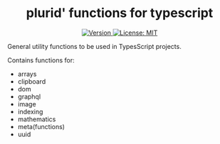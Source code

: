 <h1 align="center">
    plurid' functions for typescript
</h1>

<p align="center">
    <a target="_blank" href="https://www.npmjs.com/package/@plurid/plurid-functions">
        <img src="https://img.shields.io/npm/v/@plurid/plurid-functions.svg?logo=npm&colorB=1380C3&style=for-the-badge" alt="Version">
    </a>
    <a target="_blank" href="https://github.com/plurid/plurid-functions-typescript/blob/master/LICENSE">
        <img src="https://img.shields.io/badge/license-MIT-blue.svg?colorB=1380C3&style=for-the-badge" alt="License: MIT">
    </a>
</p>



General utility functions to be used in TypesScript projects.


Contains functions for:

+ arrays
+ clipboard
+ dom
+ graphql
+ image
+ indexing
+ mathematics
+ meta(functions)
+ uuid
